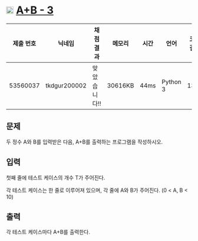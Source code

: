 # <img width="20px"  src="https://d2gd6pc034wcta.cloudfront.net/tier/1.svg" class="solvedac-tier"> [A+B - 3](https://www.acmicpc.net/problem/10950) 

| 제출 번호 | 닉네임 | 채점 결과 | 메모리 | 시간 | 언어 | 코드 길이 |
|---|---|---|---|---|---|---|
|53560037|tkdgur200002|맞았습니다!!|30616KB|44ms|Python 3|133B|

## 문제
<p>두 정수 A와 B를 입력받은 다음, A+B를 출력하는 프로그램을 작성하시오.</p>

## 입력
<p>첫째 줄에 테스트 케이스의 개수 T가 주어진다.</p>

<p>각 테스트 케이스는 한 줄로 이루어져 있으며, 각 줄에 A와 B가 주어진다. (0 < A, B < 10)</p>

## 출력
<p>각 테스트 케이스마다 A+B를 출력한다.</p>

